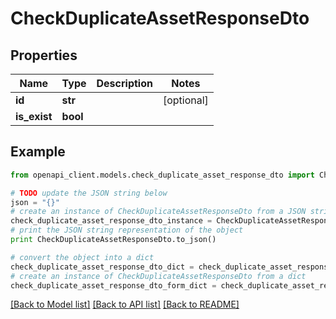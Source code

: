 # CheckDuplicateAssetResponseDto


## Properties
Name | Type | Description | Notes
------------ | ------------- | ------------- | -------------
**id** | **str** |  | [optional] 
**is_exist** | **bool** |  | 

## Example

```python
from openapi_client.models.check_duplicate_asset_response_dto import CheckDuplicateAssetResponseDto

# TODO update the JSON string below
json = "{}"
# create an instance of CheckDuplicateAssetResponseDto from a JSON string
check_duplicate_asset_response_dto_instance = CheckDuplicateAssetResponseDto.from_json(json)
# print the JSON string representation of the object
print CheckDuplicateAssetResponseDto.to_json()

# convert the object into a dict
check_duplicate_asset_response_dto_dict = check_duplicate_asset_response_dto_instance.to_dict()
# create an instance of CheckDuplicateAssetResponseDto from a dict
check_duplicate_asset_response_dto_form_dict = check_duplicate_asset_response_dto.from_dict(check_duplicate_asset_response_dto_dict)
```
[[Back to Model list]](../README.md#documentation-for-models) [[Back to API list]](../README.md#documentation-for-api-endpoints) [[Back to README]](../README.md)


